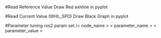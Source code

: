 #Read Reference Value
Draw Red axhline in pyplot

#Read Current Value (WHL_SPD)
Draw Black Graph in pyplot

#Parameter tuning
ros2 param set /< node_name > < parameter_name > < parameter_value >
